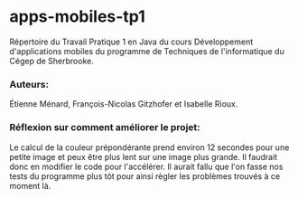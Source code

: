 # apps-mobiles-tp1
Répertoire du Travail Pratique 1 en Java du cours Développement d'applications mobiles du programme de Techniques de l'informatique du Cégep de Sherbrooke.

### Auteurs: 
Étienne Ménard, François-Nicolas Gitzhofer et Isabelle Rioux.

### Réflexion sur comment améliorer le projet:
Le calcul de la couleur prépondérante prend environ 12 secondes pour une petite image et peux être plus lent sur une image plus grande. Il faudrait donc en modifier le code pour l'accélérer.
Il aurait fallu que l'on fasse nos tests du programme plus tôt pour ainsi règler les problèmes trouvés à ce moment là.







